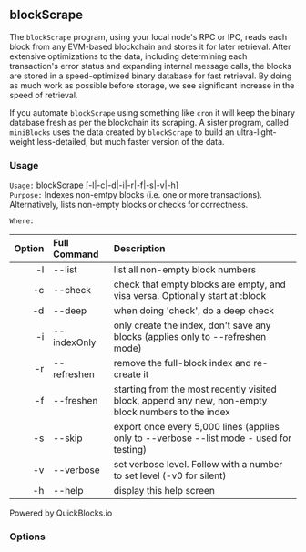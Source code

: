## blockScrape

The `blockScrape` program, using your local node's RPC or IPC, reads each block from any EVM-based blockchain and stores it for later retrieval. After extensive optimizations to the data, including determining each transaction's error status and expanding internal message calls, the blocks are stored in a speed-optimized binary database for fast retrieval. By doing as much work as possible before storage, we see significant increase in the speed of retrieval.

If you automate `blockScrape` using something like `cron` it will keep the binary database fresh as per the blockchain its scraping. A sister program, called `miniBlocks` uses the data created by `blockScrape` to build an ultra-light-weight less-detailed, but much faster version of the data.

### Usage

`Usage:`    blockScrape [-l|-c|-d|-i|-r|-f|-s|-v|-h]  
`Purpose:`  Indexes non-emtpy blocks (i.e. one or more transactions). Alternatively, lists non-empty blocks or checks for correctness.
             
`Where:`  

| Option | Full Command | Description |
| -------: | :------- | :------- |
| -l | --list | list all non-empty block numbers |
| -c | --check | check that empty blocks are empty, and visa versa. Optionally start at :block |
| -d | --deep | when doing 'check', do a deep check |
| -i | --indexOnly | only create the index, don't save any blocks (applies only to --refreshen mode) |
| -r | --refreshen | remove the full-block index and re-create it |
| -f | --freshen | starting from the most recently visited block, append any new, non-empty block numbers to the index |
| -s | --skip | export once every 5,000 lines (applies only to --verbose --list mode - used for testing) |
| -v | --verbose | set verbose level. Follow with a number to set level (-v0 for silent) |
| -h | --help | display this help screen |

  Powered by QuickBlocks.io

### Options
